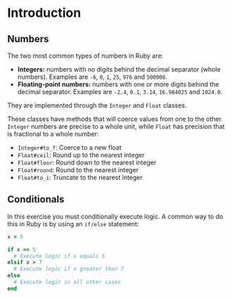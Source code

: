 # Introduction

## Numbers

The two most common types of numbers in Ruby are:

- **Integers:** numbers with no digits behind the decimal separator (whole numbers). Examples are `-6`, `0`, `1`, `25`, `976` and `500000`.
- **Floating-point numbers:** numbers with one or more digits behind the decimal separator. Examples are `-2.4`, `0.1`, `3.14`, `16.984025` and `1024.0`.

They are implemented through the `Integer` and `Float` classes.

These classes have methods that will coerce values from one to the other. `Integer` numbers are precise to a whole unit, while `Float` has precision that is fractional to a whole number:
- `Integer#to_f`: Coerce to a new float
- `Float#ceil`: Round up to the nearest integer
- `Float#floor`: Round down to the nearest integer
- `Float#round`: Round to the nearest integer
- `Float#to_i`: Truncate to the nearest integer

## Conditionals

In this exercise you must conditionally execute logic. 
A common way to do this in Ruby is by using an `if/else` statement:

```ruby
x = 5

if x == 5
  # Execute logic if x equals 5
elsif x > 7
  # Execute logic if x greater than 7
else
  # Execute logic in all other cases
end
```
